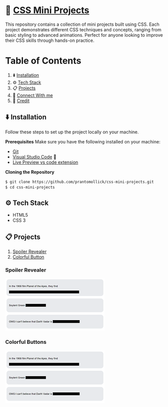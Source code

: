 # 🎨 [CSS Mini Projects](https://prantomollick.github.io/css-mini-projects/)

This repository contains a collection of mini projects built using CSS. Each project demonstrates different CSS techniques and concepts, ranging from basic styling to advanced animations. Perfect for anyone looking to improve their CSS skills through hands-on practice.

# Table of Contents

1. ⬇️ [Installation](#installation)
2. ⚙️ [Tech Stack](#tack-stack)
3. 📋 [Projects](#projects)
4. 🤝 [Connect With me](#contact)
5. 🧾 [Credit](#credit)

## <a name="installation">⬇️ Installation</a>

Follow these steps to set up the project locally on your machine.

**Prerequisites**
Make sure you have the following installed on your machine:

-   [Git](https://git-scm.com/)
-   [Visual Studio Code](https://code.visualstudio.com/) 🔧
-   [Live Preview vs code extension](https://marketplace.visualstudio.com/items?itemName=ms-vscode.live-server)

**Cloning the Repository**

```bash
$ git clone https://github.com/prantomollick/css-mini-projects.git
$ cd css-mini-projects
```

## <a name="tack-stack">⚙️ Tech Stack</a>

-   HTML5
-   CSS 3

## <a name="projects">📋 Projects</a>

1. [Spoiler Revealer](#spoiler-revealer)
2. [Colorful Button](#colorful-button)

### <a name="spoiler-revealer">Spoiler Revealer</a>

[![Spoiler Revealer](./1-spoiler-revealer.png "Spoiler Revealer")](https://prantomollick.github.io/css-mini-projects/1-spoiler-revealer/index.html)

### <a name="colorful-button">Colorful Buttons</a>

[![Spoiler Revealer](./1-spoiler-revealer.png "Spoiler Revealer")](https://prantomollick.github.io/css-mini-projects/1-spoiler-revealer/index.html)
